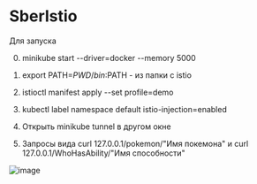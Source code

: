# SberIstio
Для запуска


0) minikube start --driver=docker --memory 5000

1) export PATH=$PWD/bin:$PATH - из папки с istio
2) istioctl manifest apply --set profile=demo
3) kubectl label namespace default istio-injection=enabled
4) Открыть minikube tunnel в другом окне

5) Запросы вида curl 127.0.0.1/pokemon/"Имя покемона" и curl 127.0.0.1/WhoHasAbility/"Имя способности"

![image](https://github.com/GeorgyMironov2001/SberIstio/assets/61285161/58fe2c77-d195-405b-9fbc-7728e70d41ed)

